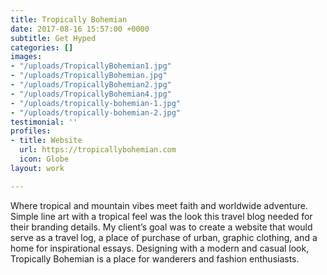 ```yaml
---
title: Tropically Bohemian
date: 2017-08-16 15:57:00 +0000
subtitle: Get Hyped
categories: []
images:
- "/uploads/TropicallyBohemian1.jpg"
- "/uploads/TropicallyBohemian.jpg"
- "/uploads/TropicallyBohemian2.jpg"
- "/uploads/TropicallyBohemian4.jpg"
- "/uploads/tropically-bohemian-1.jpg"
- "/uploads/tropically-bohemian-2.jpg"
testimonial: ''
profiles:
- title: Website
  url: https://tropicallybohemian.com
  icon: Globe
layout: work

---
```

Where tropical and mountain vibes meet faith and worldwide adventure. Simple line art with a tropical feel was the look this travel blog needed for their branding details. My client’s goal was to create a website that would serve as a travel log, a place of purchase of urban, graphic clothing, and a home for inspirational essays. Designing with a modern and casual look, Tropically Bohemian is a place for wanderers and fashion enthusiasts.
